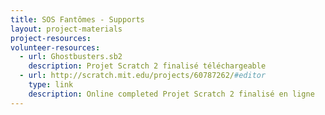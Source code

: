 ```yaml
---
title: SOS Fantômes - Supports
layout: project-materials
project-resources:
volunteer-resources:
  - url: Ghostbusters.sb2
    description: Projet Scratch 2 finalisé téléchargeable
  - url: http://scratch.mit.edu/projects/60787262/#editor
    type: link
    description: Online completed Projet Scratch 2 finalisé en ligne 
---
```

